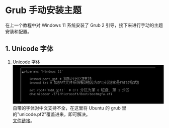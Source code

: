 # Grub 手动安装主题

在上一个教程中对 Windows 11 系统安装了 Grub 2 引导，接下来进行手动的主题安装和配置。

## 1. Unicode 字体

1. Unicode 字体  
   ![Unicode 字体](images/image-index.png)
   自带的字体对中文支持不全，在这里将 Ubuntu 的 grub 里的"unicode.pf2"覆盖进来，即可解决。  
   [文件链接](c:/Users/SuperSASS/Desktop/unicode.pf2)。